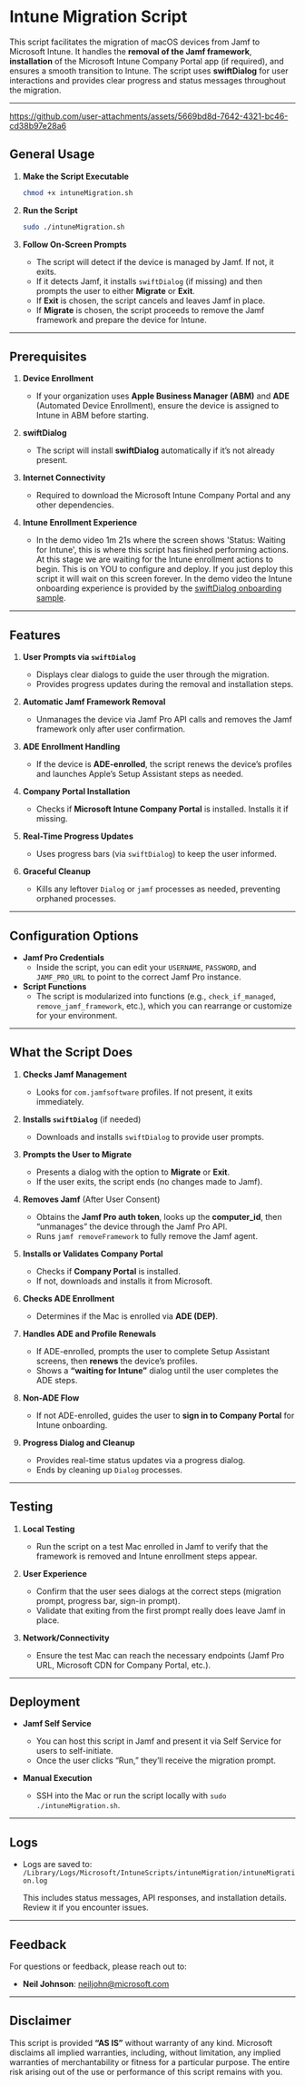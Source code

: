 # Intune Migration Script

This script facilitates the migration of macOS devices from Jamf to Microsoft Intune. It handles the **removal of the Jamf framework**, **installation** of the Microsoft Intune Company Portal app (if required), and ensures a smooth transition to Intune. The script uses **swiftDialog** for user interactions and provides clear progress and status messages throughout the migration.

---

https://github.com/user-attachments/assets/5669bd8d-7642-4321-bc46-cd38b97e28a6

## General Usage

1. **Make the Script Executable**  
   ```bash
   chmod +x intuneMigration.sh
   ```

2. **Run the Script**  
   ```bash
   sudo ./intuneMigration.sh
   ```

3. **Follow On-Screen Prompts**  
   - The script will detect if the device is managed by Jamf. If not, it exits.  
   - If it detects Jamf, it installs `swiftDialog` (if missing) and then prompts the user to either **Migrate** or **Exit**.  
   - If **Exit** is chosen, the script cancels and leaves Jamf in place.  
   - If **Migrate** is chosen, the script proceeds to remove the Jamf framework and prepare the device for Intune.

---

## Prerequisites

1. **Device Enrollment**  
   - If your organization uses **Apple Business Manager (ABM)** and **ADE** (Automated Device Enrollment), ensure the device is assigned to Intune in ABM before starting.  

2. **swiftDialog**  
   - The script will install **swiftDialog** automatically if it’s not already present.  

3. **Internet Connectivity**  
   - Required to download the Microsoft Intune Company Portal and any other dependencies.

4. **Intune Enrollment Experience**
   - In the demo video 1m 21s where the screen shows 'Status: Waiting for Intune', this is where this script has finished performing actions. At this stage we are waiting for the Intune enrollment actions to begin. This is on YOU to configure and deploy. If you just deploy this script it will wait on this screen forever. In the demo video the Intune onboarding experience is provided by the [swiftDialog onboarding sample](https://github.com/microsoft/shell-intune-samples/tree/master/macOS/Config/Swift%20Dialog%20(PKG)).

---

## Features

1. **User Prompts via `swiftDialog`**  
   - Displays clear dialogs to guide the user through the migration.  
   - Provides progress updates during the removal and installation steps.

2. **Automatic Jamf Framework Removal**  
   - Unmanages the device via Jamf Pro API calls and removes the Jamf framework only after user confirmation.

3. **ADE Enrollment Handling**  
   - If the device is **ADE-enrolled**, the script renews the device’s profiles and launches Apple’s Setup Assistant steps as needed.

4. **Company Portal Installation**  
   - Checks if **Microsoft Intune Company Portal** is installed. Installs it if missing.

5. **Real-Time Progress Updates**  
   - Uses progress bars (via `swiftDialog`) to keep the user informed.

6. **Graceful Cleanup**  
   - Kills any leftover `Dialog` or `jamf` processes as needed, preventing orphaned processes.

---

## Configuration Options

- **Jamf Pro Credentials**  
  - Inside the script, you can edit your `USERNAME`, `PASSWORD`, and `JAMF_PRO_URL` to point to the correct Jamf Pro instance.  
- **Script Functions**  
  - The script is modularized into functions (e.g., `check_if_managed`, `remove_jamf_framework`, etc.), which you can rearrange or customize for your environment.

---

## What the Script Does

1. **Checks Jamf Management**  
   - Looks for `com.jamfsoftware` profiles. If not present, it exits immediately.

2. **Installs `swiftDialog`** (if needed)  
   - Downloads and installs `swiftDialog` to provide user prompts.

3. **Prompts the User to Migrate**  
   - Presents a dialog with the option to **Migrate** or **Exit**.  
   - If the user exits, the script ends (no changes made to Jamf).

4. **Removes Jamf** (After User Consent)  
   - Obtains the **Jamf Pro auth token**, looks up the **computer_id**, then “unmanages” the device through the Jamf Pro API.  
   - Runs `jamf removeFramework` to fully remove the Jamf agent.

5. **Installs or Validates Company Portal**  
   - Checks if **Company Portal** is installed.  
   - If not, downloads and installs it from Microsoft.

6. **Checks ADE Enrollment**  
   - Determines if the Mac is enrolled via **ADE (DEP)**.

7. **Handles ADE and Profile Renewals**  
   - If ADE-enrolled, prompts the user to complete Setup Assistant screens, then **renews** the device’s profiles.  
   - Shows a **“waiting for Intune”** dialog until the user completes the ADE steps.

8. **Non-ADE Flow**  
   - If not ADE-enrolled, guides the user to **sign in to Company Portal** for Intune onboarding.

9. **Progress Dialog and Cleanup**  
   - Provides real-time status updates via a progress dialog.  
   - Ends by cleaning up `Dialog` processes.

---

## Testing

1. **Local Testing**  
   - Run the script on a test Mac enrolled in Jamf to verify that the framework is removed and Intune enrollment steps appear.  

2. **User Experience**  
   - Confirm that the user sees dialogs at the correct steps (migration prompt, progress bar, sign-in prompt).  
   - Validate that exiting from the first prompt really does leave Jamf in place.

3. **Network/Connectivity**  
   - Ensure the test Mac can reach the necessary endpoints (Jamf Pro URL, Microsoft CDN for Company Portal, etc.).

---

## Deployment

- **Jamf Self Service**  
  - You can host this script in Jamf and present it via Self Service for users to self-initiate.  
  - Once the user clicks “Run,” they’ll receive the migration prompt.

- **Manual Execution**  
  - SSH into the Mac or run the script locally with `sudo ./intuneMigration.sh`.

---

## Logs

- Logs are saved to:  
  `/Library/Logs/Microsoft/IntuneScripts/intuneMigration/intuneMigration.log`

  This includes status messages, API responses, and installation details. Review it if you encounter issues.

---

## Feedback

For questions or feedback, please reach out to:
- **Neil Johnson**: neiljohn@microsoft.com

---

## Disclaimer

This script is provided **“AS IS”** without warranty of any kind. Microsoft disclaims all implied warranties, including, without limitation, any implied warranties of merchantability or fitness for a particular purpose. The entire risk arising out of the use or performance of this script remains with you.
